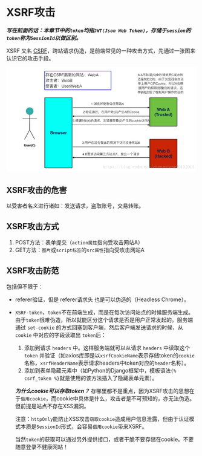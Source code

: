 # XSRF攻击

***写在前面的话：本章节中的`token`均指`JWT(Json Web Token)`，存储于`session`的`token`称为`SessionId`以做区别。***

XSRF 又名 [CSRF](https://developer.mozilla.org/en-US/docs/Learn/Server-side/First_steps/Website_security#Cross-Site_Request_Forgery_(CSRF))，跨站请求伪造，是前端常见的一种攻击方式，先通过一张图来认识它的攻击手段。

![xsrf](../../.imgs/xsrf.png)

## XSRF攻击的危害

以受害者名义进行诸如：发送请求，盗取账号，交易转账。

## XSRF攻击方式

1. POST方法：表单提交（`action属性`指向受攻击网站A）
2. GET方法：`图片`或`script标签`的`src属性`指向受攻击网站A

## XSRF攻击防范

包括但不限于：

- referer验证，但是 referer请求头 也是可以伪造的（Headless Chrome）。
- `XSRF-token`，`token`不在前端生成，而是在每次访问站点的时候服务端生成。由于`token`很难伪造，所以就能区分这个请求是否是用户正常发起的。服务端通过 `set-cookie` 的方式回塞到客户端，然后客户端发送请求的时候，从 `cookie` 中对应的字段读取出 `token`后：
  1. 添加到请求 `headers` 中。这样服务端就可以从请求 `headers` 中读取这个 `token` 并验证（如axios库即是以`xsrfCookieName`表示存储token的`cookie`名称，`xsrfHeaderName`表示请求headers中token对应的`header`名称）。
  2. 添加到表单隐藏元素中（如Python的Django框架中，模板语法`{% csrf_token %}`就是使用的该方法插入了隐藏表单元素）。

  ***为什么cookie可以存取token？*** 存哪里都不是重点，因为XSRF攻击的思想在于`借用cookie`，而cookie中具体是什么，攻击者是不可预知的，亦无法伪造。但前提是站点不存在XSS漏洞。

  注意：`httpOnly`能防止XSS攻击`窃取cookie`造成用户信息泄露，但由于认证模式本质是`SessionId`形式，会容易`借用cookie`带来XSRF。

  当然`token`的获取可以通过另外提供接口，或者干脆不要存储在cookie。不要随意登录不健康网站！
